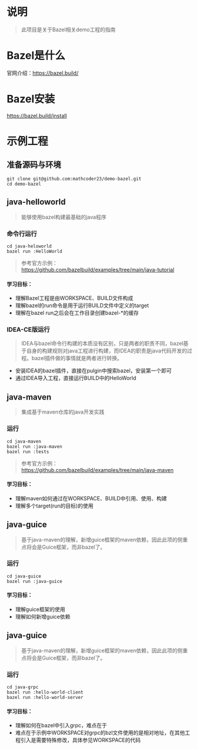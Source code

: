 # 说明
> 此项目是关于Bazel相关demo工程的指南

# Bazel是什么
官网介绍：https://bazel.build/

# Bazel安装
https://bazel.build/install

# 示例工程

## 准备源码与环境
```shell
git clone git@github.com:mathcoder23/demo-bazel.git
cd demo-bazel
```

## java-helloworld
> 能够使用bazel构建最基础的java程序

### 命令行运行
```
cd java-heloworld
bazel run :HelloWorld
```
> 参考官方示例：https://github.com/bazelbuild/examples/tree/main/java-tutorial

#### 学习目标：
- 理解Bazel工程是由WORKSPACE、BUILD文件构成
- 理解bazel的run命令是用于运行BUILD文件中定义的target
- 理解在bazel run之后会在工作目录创建bazel-*的缓存

### IDEA-CE版运行
> IDEA与bazel命令行构建的本质没有区别，只是两者的职责不同，bazel基于自身的构建规则对java工程进行构建，而IDEA的职责是java代码开发的过程。bazel插件做的事情就是两者进行转换。
- 安装IDEA的bazel插件，直接在pulgin中搜索bazel，安装第一个即可
- 通过IDEA导入工程，直接运行BUILD中的HelloWorld

## java-maven
> 集成基于maven仓库的java开发实践

### 运行
```shel 
cd java-maven
bazel run :java-maven
bazel run :tests
```
> 参考官方示例：https://github.com/bazelbuild/examples/tree/main/java-maven

#### 学习目标：
- 理解maven如何通过在WORKSPACE、BUILD中引用、使用、构建
- 理解多个target(run的目标)的使用

## java-guice
> 基于java-maven的理解，新增guice框架的maven依赖，因此此项的侧重点将会是Guice框架，而非bazel了。

### 运行
```shel 
cd java-guice
bazel run :java-guice
```

#### 学习目标：
- 理解guice框架的使用
- 理解如何新增guice依赖

## java-guice
> 基于java-maven的理解，新增guice框架的maven依赖，因此此项的侧重点将会是Guice框架，而非bazel了。

### 运行
```shel 
cd java-grpc
bazel run :hello-world-client
bazel run :hello-world-server
```

#### 学习目标：
- 理解如何在bazel中引入grpc，难点在于
- 难点在于示例中WORKSPACE对grpc的bzl文件使用的是相对地址，在其他工程引入是需要特殊修改，具体参见WORKSPACE的代码